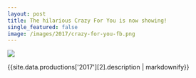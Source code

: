 ```yaml
---
layout: post
title: The hilarious Crazy For You is now showing!
single_featured: false
image: /images/2017/crazy-for-you-fb.png
---
```

![](/images/2017/{{site.data.productions['2017'][2].image}})

{{site.data.productions['2017'][2].description | markdownify}}
